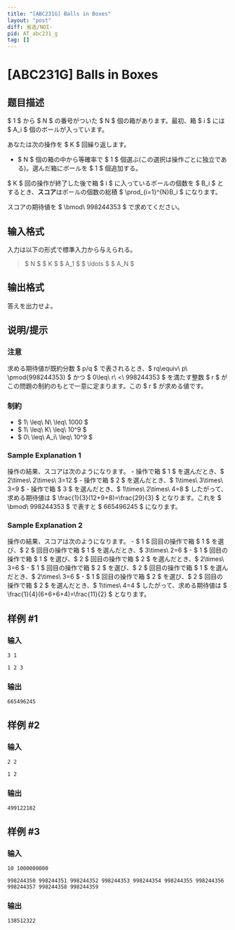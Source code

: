 ```yaml
---
title: "[ABC231G] Balls in Boxes"
layout: "post"
diff: 省选/NOI-
pid: AT_abc231_g
tag: []
---
```


# [ABC231G] Balls in Boxes

## 题目描述

[problemUrl]: https://atcoder.jp/contests/abc231/tasks/abc231_g

$ 1 $ から $ N $ の番号がついた $ N $ 個の箱があります。最初、箱 $ i $ には $ A_i $ 個のボールが入っています。

あなたは次の操作を $ K $ 回繰り返します。

- $ N $ 個の箱の中から等確率で $ 1 $ 個選ぶ(この選択は操作ごとに独立である)。選んだ箱にボールを $ 1 $ 個追加する。

$ K $ 回の操作が終了した後で箱 $ i $ に入っているボールの個数を $ B_i $ とするとき、**スコア**はボールの個数の総積 $ \prod_{i=1}^{N}B_i $ になります。

スコアの期待値を $ \bmod\ 998244353 $ で求めてください。

## 输入格式

入力は以下の形式で標準入力から与えられる。

> $ N $ $ K $ $ A_1 $ $ \ldots $ $ A_N $

## 输出格式

答えを出力せよ。

## 说明/提示

### 注意

求める期待値が既約分数 $ p/q $ で表されるとき、$ rq\equiv\ p\ \pmod{998244353} $ かつ $ 0\leq\ r\ <\ 998244353 $ を満たす整数 $ r $ がこの問題の制約のもとで一意に定まります。この $ r $ が求める値です。

### 制約

- $ 1\ \leq\ N\ \leq\ 1000 $
- $ 1\ \leq\ K\ \leq\ 10^9 $
- $ 0\ \leq\ A_i\ \leq\ 10^9 $

### Sample Explanation 1

操作の結果、スコアは次のようになります。 - 操作で箱 $ 1 $ を選んだとき、$ 2\times\ 2\times\ 3=12 $ - 操作で箱 $ 2 $ を選んだとき、$ 1\times\ 3\times\ 3=9 $ - 操作で箱 $ 3 $ を選んだとき、$ 1\times\ 2\times\ 4=8 $ したがって、求める期待値は $ \frac{1}{3}(12+9+8)=\frac{29}{3} $ となります。これを $ \bmod\ 998244353 $ で表すと $ 665496245 $ になります。

### Sample Explanation 2

操作の結果、スコアは次のようになります。 - $ 1 $ 回目の操作で箱 $ 1 $ を選び、$ 2 $ 回目の操作で箱 $ 1 $ を選んだとき、$ 3\times\ 2=6 $ - $ 1 $ 回目の操作で箱 $ 1 $ を選び、$ 2 $ 回目の操作で箱 $ 2 $ を選んだとき、$ 2\times\ 3=6 $ - $ 1 $ 回目の操作で箱 $ 2 $ を選び、$ 2 $ 回目の操作で箱 $ 1 $ を選んだとき、$ 2\times\ 3=6 $ - $ 1 $ 回目の操作で箱 $ 2 $ を選び、$ 2 $ 回目の操作で箱 $ 2 $ を選んだとき、$ 1\times\ 4=4 $ したがって、求める期待値は $ \frac{1}{4}(6+6+6+4)=\frac{11}{2} $ となります。

## 样例 #1

### 输入

```
3 1
1 2 3
```

### 输出

```
665496245
```

## 样例 #2

### 输入

```
2 2
1 2
```

### 输出

```
499122182
```

## 样例 #3

### 输入

```
10 1000000000
998244350 998244351 998244352 998244353 998244354 998244355 998244356 998244357 998244358 998244359
```

### 输出

```
138512322
```

